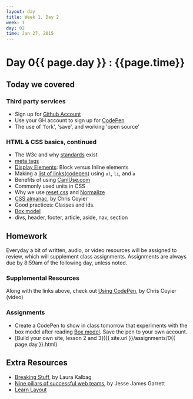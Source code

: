 ```yaml
---
layout: day
title: Week 1, Day 2
week: 1
day: 02
time: Jan 27, 2015
---
```


# Day 0{{ page.day }} : {{page.time}}


## Today we covered

### Third party services
* Sign up for [Github Account](https://github.com/)
* Use your GH account to sign up for [CodePen](https://codepen.io/)
* The use of 'fork', 'save', and working 'open source'

### HTML & CSS basics, continued
* The W3c and why [standards](http://www.w3.org/standards/faq#std) exist
* [meta tags](https://developer.mozilla.org/en-US/docs/Web/HTML/Element/meta)
* [Display Elements](http://css-tricks.com/almanac/properties/d/display/): Block versus Inline elements
* Making a [list of links(codepen)](http://codepen.io/samkap/pen/dPzPmz) using `ul`, `li`, and `a`
* Benefits of using [CanIUse.com](http://www.caniuse.com)
* Commonly used units in CSS
* Why we use [reset.css](http://meyerweb.com/eric/tools/css/reset/) and [Normalize](https://necolas.github.io/normalize.css/)
* [CSS almanac](http://css-tricks.com/almanac/), by Chris Coyier
* Good practices: Classes and ids.
* [Box model](http://css-tricks.com/the-css-box-model/)
* divs, header, footer, article, aside, nav, section



## Homework
Everyday a bit of written, audio, or video resources will be assigned to review, which will supplement class assignments. Assignments are always due by 8:59am of the following day, unless noted.

### Supplemental Resources
Along with the links above, check out [Using CodePen](http://css-tricks.com/video-screencasts/112-using-codepen/), by Chris Coyier (video)


### Assignments
* Create a CodePen to show in class tomorrow that experiments with the box model after reading [Box model](http://css-tricks.com/the-css-box-model/). Save the pen to your own account.
* [Build your own site, lesson 2 and 3]({{ site.url }}/assignments/0{{ page.day }}.html)


## Extra Resources
* [Breaking Stuff](http://alistapart.com/column/breaking-stuff), by Laura Kalbag
* [Nine pillars of successful web teams](http://webstyleguide.com/wsg3/1-process/3-web-teams.html), by Jesse James Garrett
* [Learn Layout](http://learnlayout.com/)

